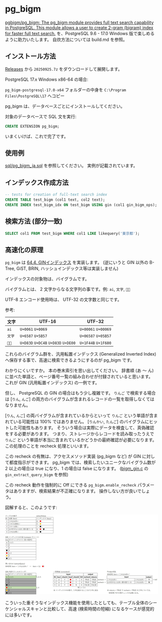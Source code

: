 # pg_bigm

[pgbigm/pg_bigm: The pg_bigm module provides full text search capability in PostgreSQL. This module allows a user to create 2-gram (bigram) index for faster full text search.](https://github.com/pgbigm/pg_bigm) を、PostgreSQL 9.6 - 17.0 Windows 版で楽しめるように助力いたします。 自炊方法については build.md を参照。

## インストール方法

[Releases](https://github.com/HiraokaHyperTools/pg_bigm/releases/) から `20250925.7z` をダウンロードして展開します。

PostgreSQL 17.x Windows x86-64 の場合:

`pg_bigm-postgresql-17.0-x64` フォルダーの中身を `C:\Program Files\PostgreSQL\17` へコピー

pg_bigm は、データベースごとにインストールしてください。

対象のデータベースで SQL 文を実行:

```sql
CREATE EXTENSION pg_bigm;
```

いまくいけば、これで完了です。

## 使用例

[sql/pg_bigm_ja.sql](sql/pg_bigm_ja.sql) を参照してください。 実例が記載されています。

## インデックス作成方法

```sql
-- tests for creation of full-text search index
CREATE TABLE test_bigm (col1 text, col2 text);
CREATE INDEX test_bigm_idx ON test_bigm USING gin (col1 gin_bigm_ops);
```

## 検索方法 (部分一致)

```sql
SELECT col1 FROM test_bigm WHERE col1 LIKE likequery('東京都');
```

## 高速化の原理

`pg_bigm` は [64.4. GINインデックス](https://www.postgresql.jp/document/17/html/gin.html) を実装します。 (逆にいうと GIN 以外の B-Tree, GiST, BRIN, ハッシュインデックス等は実装しません)

インデックスの対象物は、バイグラムです。

バイグラムとは、 2 文字からなる文字列の事です。例: `ai`, `文字`, `👋😀`

UTF-8 エンコード使用時は、 UTF-32 の文字数と同じです。

参考:

| 文字 | UTF-16 | UTF-32 |
|---|---|---|
| `ai` | `U+0061` `U+0069` | `U+00061` `U+00069` |
| `文字` | `U+6587` `U+5B57` | `U+06587` `U+05B57` |
| `👋😀` | `U+D83D` `U+DC4B` `U+D83D` `U+DE00` | `U+1F44B` `U+1F600` |

これらのバイグラム群を、汎用転置インデックス (Generalized Inverted Index) へ保存する事で、高速に検索できるようにするのが pg_bigm です。

わかりにくいですか。 本の巻末索引を思い出してください。 辞書順 (あ ～ ん) に並べた単語と、ページ番号一覧の組み合わせが付録されていると思います。 これが GIN (汎用転置インデックス) の一例です。

但し、 PostgreSQL の GIN の場合はもう少し複雑です。 `りんご` で検索する場合は [`りん`, `んご`] の両方のバイグラムが含まれるレコードの一覧を取得しなくてはなりません。

[`りん`, `んご`] の両バイグラムが含まれているからといって `りんご` という単語が含まれている可能性は 100% ではありません。 [`りんかい`, `たんご`] のバイグラムにヒットした可能性もあります。 そういう場合は実際にデータを検査して、真偽確認をする必要があります。 つまり、ストレージからレコードを読み取ったうえで `りんご` という単語が本当に含まれているかどうかの最終確認が必要になります。 この処理のことを recheck 処理といいます。

この recheck の有無は、アクセスメソッド実装 (pg_bigm など) が GIN に対して都度指示ができます。 pg_bigm では、検索したいユニークなバイグラム数が 2 以上の場合は true になり、1 の場合は false になります。 ([bigm_gin.c](bigm_gin.c) の `gin_extract_query_bigm` を参照)

この recheck 動作を強制的に Off にできる `pg_bigm.enable_recheck` パラメータはありますが、検索結果が不正確になります。 操作しない方が良いでしょう。

図解すると、このようです:

![](images/DuHJoW9WkAAps2b.jpg)

こういった重そうなインデックス機能を使用したとしても、テーブル全体のシーケンシャルスキャンと比較して、高速 (検索時間の短縮) になるケースが感覚的には多いです。
